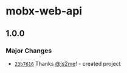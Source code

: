 # mobx-web-api

## 1.0.0

### Major Changes

- [`23b7616`](https://github.com/js2me/mobx-web-api/commit/23b7616d1a01f1bfa9a1c088e8dd6d3555053573) Thanks [@js2me](https://github.com/js2me)! - created project
